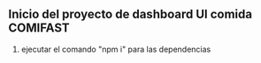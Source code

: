 ## Inicio del proyecto de dashboard UI comida COMIFAST

1. ejecutar el comando "npm i" para las dependencias
